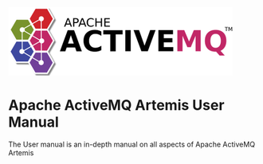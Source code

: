 ![ActiveMQ Artemis logo](images/activemq-logo.png)

Apache ActiveMQ Artemis User Manual
====================

The User manual is an in-depth manual on all aspects of Apache ActiveMQ Artemis

